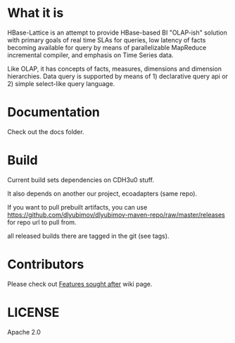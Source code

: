 What it is 
=======
HBase-Lattice is an attempt to provide HBase-based BI "OLAP-ish" solution 
with primary goals of real time SLAs for queries, low latency of facts becoming 
available for query by means of parallelizable MapReduce incremental compiler, 
and emphasis on Time Series data.

Like OLAP, it has concepts of facts, measures, dimensions and dimension hierarchies. 
Data query is supported by means of 1) declarative query api or 2) simple 
select-like query language. 

Documentation 
============= 

Check out the docs folder. 

Build
=====

Current build sets dependencies on CDH3u0 stuff. 

It also depends on another our project, ecoadapters (same repo).

If you want to pull prebuilt artifacts, you can use 
https://github.com/dlyubimov/dlyubimov-maven-repo/raw/master/releases for repo url to pull from.

all released builds there are tagged in the git (see tags).

Contributors
============ 

Please check out [Features sought after](https://github.com/dlyubimov/HBase-Lattice/wiki/Features-sought-after) wiki page.


LICENSE
========

Apache 2.0
